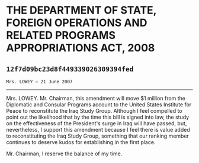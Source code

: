 # THE DEPARTMENT OF STATE, FOREIGN OPERATIONS AND RELATED PROGRAMS  APPROPRIATIONS ACT, 2008
## `12f7d09bc23d8f449339026309394fed`
`Mrs. LOWEY — 21 June 2007`

---


Mrs. LOWEY. Mr. Chairman, this amendment will move $1 million from 
the Diplomatic and Consular Programs account to the United States 
Institute for Peace to reconstitute the Iraq Study Group. Although I 
feel compelled to point out the likelihood that by the time this bill 
is signed into law, the study on the effectiveness of the President's 
surge in Iraq will have passed, but, nevertheless, I support this 
amendment because I feel there is value added to reconstituting the 
Iraq Study Group, something that our ranking member continues to 
deserve kudos for establishing in the first place.

Mr. Chairman, I reserve the balance of my time.